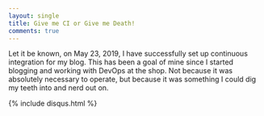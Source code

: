 ```yaml
---
layout: single
title: Give me CI or Give me Death!
comments: true
---
```


Let it be known, on May 23, 2019, I have successfully set up continuous integration for my blog.  This has been a goal of mine since I started blogging and working with DevOps at the shop.  Not because it was absolutely necessary to operate, but because it was something I could dig my teeth into and nerd out on.  

{% include disqus.html %}